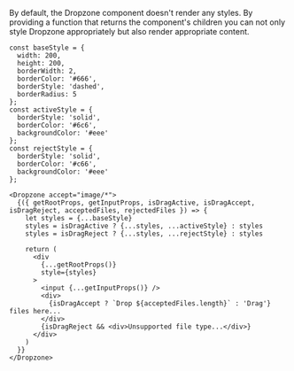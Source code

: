 By default, the Dropzone component doesn't render any styles. By providing a function that returns the component's children you can not only style Dropzone appropriately but also render appropriate content.

```
const baseStyle = {
  width: 200,
  height: 200,
  borderWidth: 2,
  borderColor: '#666',
  borderStyle: 'dashed',
  borderRadius: 5
};
const activeStyle = {
  borderStyle: 'solid',
  borderColor: '#6c6',
  backgroundColor: '#eee'
};
const rejectStyle = {
  borderStyle: 'solid',
  borderColor: '#c66',
  backgroundColor: '#eee'
};

<Dropzone accept="image/*">
  {({ getRootProps, getInputProps, isDragActive, isDragAccept, isDragReject, acceptedFiles, rejectedFiles }) => {
    let styles = {...baseStyle}
    styles = isDragActive ? {...styles, ...activeStyle} : styles
    styles = isDragReject ? {...styles, ...rejectStyle} : styles
          
    return (
      <div 
        {...getRootProps()}
        style={styles}
      >
        <input {...getInputProps()} />
        <div>
          {isDragAccept ? `Drop ${acceptedFiles.length}` : 'Drag'} files here...
        </div>
        {isDragReject && <div>Unsupported file type...</div>}
      </div>
    )
  }}
</Dropzone>
```
